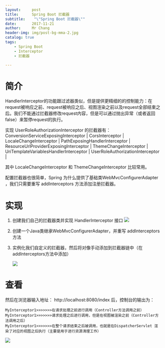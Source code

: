 ```yaml
---
layout:     post
title:     	Spring Boot 拦截器
subtitle:    "\"Spring Boot 拦截器\""
date:       2017-11-21
author:     Mr Chang
header-img: img/post-bg-mma-2.jpg
catalog: true
tags:
    - Spring Boot 
    - Interceptor
    - 拦截器

---
```




# 简介

HandlerInterceptor的功能跟过滤器类似，但是提供更精细的的控制能力：在request被响应之前、request被响应之后、视图渲染之前以及request全部结束之后。我们不能通过拦截器修改request内容，但是可以通过抛出异常（或者返回false）来暂停request的执行。


实现 UserRoleAuthorizationInterceptor 的拦截器有： 
ConversionServiceExposingInterceptor |
CorsInterceptor |
LocaleChangeInterceptor |
PathExposingHandlerInterceptor |
ResourceUrlProviderExposingInterceptor |
ThemeChangeInterceptor |
UriTemplateVariablesHandlerInterceptor |
UserRoleAuthorizationInterceptor |

其中 LocaleChangeInterceptor 和 ThemeChangeInterceptor 比较常用。

配置拦截器也很简单，Spring 为什么提供了基础类WebMvcConfigurerAdapter ，我们只需要重写 addInterceptors 方法添加注册拦截器。


# 实现

1. 创建我们自己的拦截器类并实现 HandlerInterceptor 接口
	![](http://cdn-blog.jetbrains.org.cn/17-11-21/6722144.jpg)
	
2. 创建一个Java类继承WebMvcConfigurerAdapter，并重写 addInterceptors 方法
3. 实例化我们自定义的拦截器，然后将对像手动添加到拦截器链中（在addInterceptors方法中添加）

	![](http://cdn-blog.jetbrains.org.cn/17-11-21/24765173.jpg)
	
	
# 查看

然后在浏览器输入地址： http://localhost:8080/index 后，控制台的输出为：

	MyInterceptor1>>>>>>>在请求处理之前进行调用（Controller方法调用之前）
	MyInterceptor1>>>>>>>请求处理之后进行调用，但是在视图被渲染之前（Controller方法调用之后）
	MyInterceptor1>>>>>>>在整个请求结束之后被调用，也就是在DispatcherServlet 渲染了对应的视图之后执行（主要是用于进行资源清理工作）
	
	
![](http://cdn-blog.jetbrains.org.cn/17-11-21/46078190.jpg)